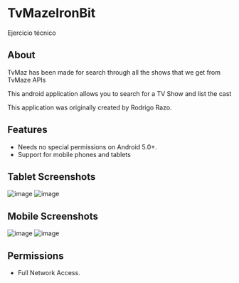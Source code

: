 # TvMazeIronBit
Ejercicio técnico

## About

TvMaz has been made for search through all the shows that we get from TvMaze APIs

This android application allows you to search for a TV Show and list the cast

This application was originally created by Rodrigo Razo.

## Features

- Needs no special permissions on Android 5.0+.
- Support for mobile phones and tablets

## Tablet Screenshots
![image](https://user-images.githubusercontent.com/10076971/196303897-a4bcc208-dab3-4006-bfbb-4699704c60ba.png)
![image](https://user-images.githubusercontent.com/10076971/196306359-91c82115-e353-4347-a0cd-3092bf69fe99.png)

## Mobile Screenshots
![image](https://user-images.githubusercontent.com/10076971/196306262-a7878211-444f-41fb-a838-34261253b8d6.png)
![image](https://user-images.githubusercontent.com/10076971/196306090-7a1abac5-1c08-46bb-9dad-5f30f3bc34dc.png)


## Permissions

- Full Network Access.
